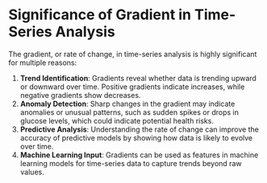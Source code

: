 
# Significance of Gradient in Time-Series Analysis

The gradient, or rate of change, in time-series analysis is highly significant for multiple reasons:
1. **Trend Identification**: Gradients reveal whether data is trending upward or downward over time. 
   Positive gradients indicate increases, while negative gradients show decreases.
2. **Anomaly Detection**: Sharp changes in the gradient may indicate anomalies or unusual patterns, such as 
   sudden spikes or drops in glucose levels, which could indicate potential health risks.
3. **Predictive Analysis**: Understanding the rate of change can improve the accuracy of predictive models by 
   showing how data is likely to evolve over time.
4. **Machine Learning Input**: Gradients can be used as features in machine learning models for time-series 
   data to capture trends beyond raw values.
